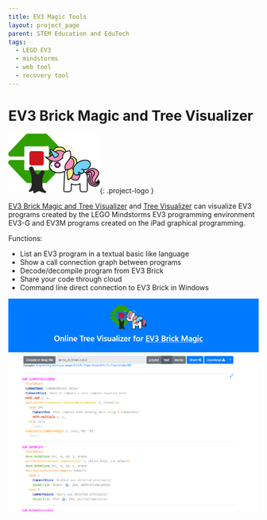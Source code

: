 ```yaml
---
title: EV3 Magic Tools
layout: project_page
parent: STEM Education and EduTech
tags:
  - LEGO EV3
  - mindstorms
  - web tool
  - recovery tool
---
```


# EV3 Brick Magic and Tree Visualizer

![logo](assets/ev3treevis_logo.png){: .project-logo }

[EV3 Brick Magic and Tree Visualizer](http://ev3treevis.azurewebsites.net/) and [Tree Visualizer](https://afarago.github.io/EV3TreeVisualizerPages) can visualize EV3 programs created by the LEGO Mindstorms EV3 programming environment EV3-G and EV3M programs created on the iPad graphical programming.

Functions:

* List an EV3 program in a textual basic like language
* Show a call connection graph between programs
* Decode/decompile program from EV3 Brick
* Share your code through cloud
* Command line direct connection to EV3 Brick in Windows

![ev3treevis](assets/ev3treevis.png)